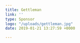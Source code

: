 ```yaml
---
title: Gettleman
link: ''
type: Sponsor
logo: "/uploads/gettleman.jpg"
date: 2019-01-21 13:27:59 +0000

---
```

